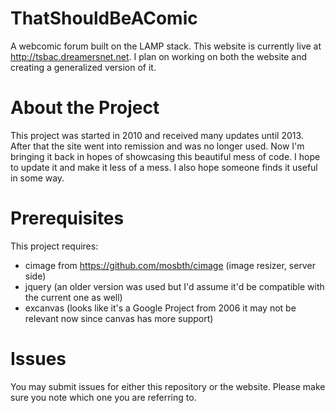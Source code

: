 # ThatShouldBeAComic
A webcomic forum built on the LAMP stack.  This website is currently live at http://tsbac.dreamersnet.net.  I plan on working on
both the website and creating a generalized version of it.

# About the Project
This project was started in 2010 and received many updates until 2013.  After that the site went into remission and was no longer
used.  Now I'm bringing it back in hopes of showcasing this beautiful mess of code.  I hope to update it and make it less of a mess.
I also hope someone finds it useful in some way.

# Prerequisites
This project requires:
- cimage from https://github.com/mosbth/cimage (image resizer, server side)
- jquery (an older version was used but I'd assume it'd be compatible with the current one as well)
- excanvas (looks like it's a Google Project from 2006 it may not be relevant now since canvas has more support)

# Issues
You may submit issues for either this repository or the website.  Please make sure you note which one you are referring to.
